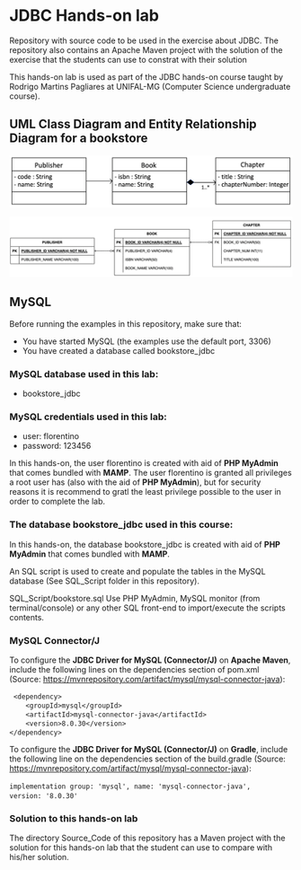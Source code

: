 # JDBC Hands-on lab

Repository with source code to be used in the exercise about JDBC. The repository also contains an Apache Maven project with the solution of the exercise that the students can use to constrat with their solution

This hands-on lab is used as part of the JDBC hands-on course taught by Rodrigo Martins Pagliares at UNIFAL-MG (Computer Science undergraduate course).

## UML Class Diagram and Entity Relationship Diagram for a bookstore

<p align="center"><img src="https://github.com/pagliares/jdbc-hands-on-lab/blob/main/Images/Class_Diagram.png"></p>

<p align="center"><img src="https://github.com/pagliares/jdbc-hands-on-lab/blob/main/Images/DER.png"></p>


## MySQL

Before running the examples in this repository, make sure that:

- You have started MySQL (the examples use the default port, 3306)
- You have created a database called bookstore_jdbc


### MySQL database used in this lab:
   - bookstore_jdbc

### MySQL credentials used in this lab:
   - user: florentino
   - password: 123456

In this hands-on, the  user florentino is created with aid of **PHP MyAdmin** that comes bundled with **MAMP**. The user florentino is granted all privileges a root user has (also with the aid of **PHP MyAdmin**), but for security reasons it is recommend to gratl the least privilege possible to the user in order to complete the lab. 

### The database bookstore_jdbc used in this course:

In this hands-on, the database bookstore_jdbc is created with aid of **PHP MyAdmin** that comes bundled with **MAMP**.

An SQL script is used to create and populate the tables in the MySQL database (See SQL_Script folder in this repository).

SQL_Script/bookstore.sql
Use PHP MyAdmin, MySQL monitor (from terminal/console) or any other SQL front-end to import/execute the scripts contents.
   
### MySQL Connector/J

To configure the **JDBC Driver for MySQL (Connector/J)** on **Apache Maven**, include the following lines on the dependencies section of pom.xml (Source: https://mvnrepository.com/artifact/mysql/mysql-connector-java):

     <dependency>
        <groupId>mysql</groupId>
        <artifactId>mysql-connector-java</artifactId>
        <version>8.0.30</version>
    </dependency>

To configure the **JDBC Driver for MySQL (Connector/J)** on **Gradle**, include the following line on the dependencies section of the build.gradle (Source: https://mvnrepository.com/artifact/mysql/mysql-connector-java):

<code>implementation group: 'mysql', name: 'mysql-connector-java', version: '8.0.30'</code>

### Solution to this hands-on lab

The directory Source_Code of this repository has a Maven project with the solution for this hands-on lab that the student can use to compare with his/her solution.

